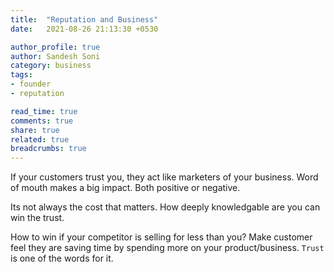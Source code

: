 ```yaml
---
title:  "Reputation and Business"
date:   2021-08-26 21:13:30 +0530

author_profile: true
author: Sandesh Soni
category: business
tags:
- founder
- reputation

read_time: true
comments: true
share: true
related: true
breadcrumbs: true
---
```


If your customers trust you, they act like marketers of your business.
Word of mouth makes a big impact. Both positive or negative.

Its not always the cost that matters.
How deeply knowledgable are you can win the trust.

How to win if your competitor is selling for less than you?
Make customer feel they are saving time by spending more on your product/business.
`Trust` is one of the words for it.





[jekyll-docs]: https://jekyllrb.com/docs/home
[jekyll-gh]:   https://github.com/jekyll/jekyll
[jekyll-talk]: https://talk.jekyllrb.com/

